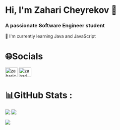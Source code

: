 # Hi, I'm Zahari Cheyrekov 👋

<h3>A passionate Software Engineer student</h3>

🌱 I'm currently learning Java and JavaScript

# 🌐Socials
<p align="left">
<a href="https://www.linkedin.com/in/zahari-cheyrekov-5647a9227/" target="blank"><img align="center" src="https://raw.githubusercontent.com/rahuldkjain/github-profile-readme-generator/master/src/images/icons/Social/linked-in-alt.svg" alt="zaharicheyrekov" height="30" width="40" /></a>
<a href="https://www.facebook.com/zahari.cheyrekov/" target="blank"><img align="center" src="https://raw.githubusercontent.com/rahuldkjain/github-profile-readme-generator/master/src/images/icons/Social/facebook.svg" alt="zahari cheyrekov" height="30" width="40" /></a>
</p>

# 📊GitHub Stats :
![](https://github-readme-stats.vercel.app/api/top-langs/?username=ZahariCheyrekov&theme=default&hide_border=true&include_all_commits=false&count_private=false&layout=compact)
![](https://github-readme-streak-stats.herokuapp.com/?user=ZahariCheyrekov&theme=default&hide_border=true)<br/>

[![](https://visitcount.itsvg.in/api?id=ZahariCheyrekov&icon=5&color=12)](https://visitcount.itsvg.in)
